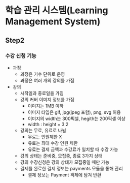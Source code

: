 # 학습 관리 시스템(Learning Management System)
## Step2
### 수강 신청 기능
- 과정
  - 과정은 기수 단위로 운영
  - 과정은 여러 개의 강의를 가짐
- 강의
  - 시작일과 종료일을 가짐
  - 강의 커버 이미지 정보를 가짐
    - 이미지는 1MB 이하
    - 이미지 타입은 gif, jpg(jpeg 포함), png, svg 허용
    - 이미지의 width는 300픽셀, hegith는 200픽셀 이상
    - width : height = 3:2
  - 강의는 무료, 유료로 나뉨
    - 무료는 인원제한 X
    - 유료는 최대 수강 인원 제한
    - 유료는 결제 금액과 수강료가 일치할 때 수강 가능
  - 강의 상태는 준비중, 모집중, 종료 3가지 상태
  - 강의 수강신청은 강의 상태가 모집중일 때만 가능
  - 결제를 완료한 결제 정보는 payments 모듈을 통해 관리
    - 결제 정보는 Payment 객체에 담겨 반환